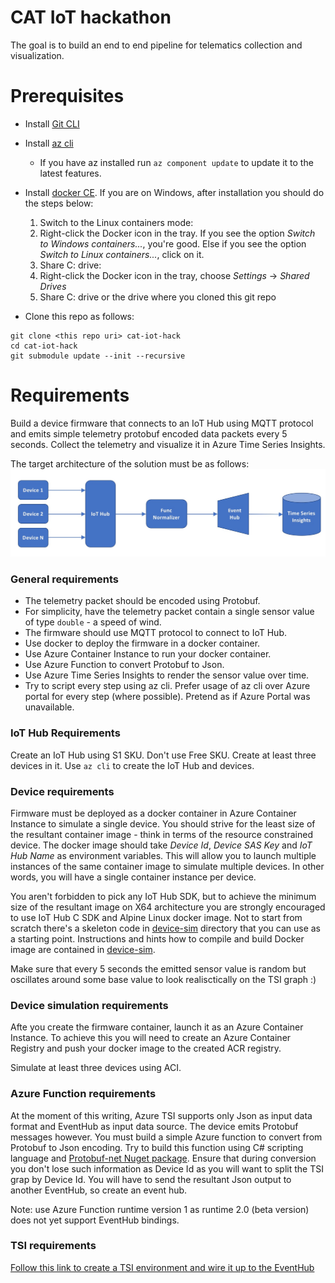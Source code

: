 # CAT IoT hackathon 

The goal is to build an end to end pipeline for telematics collection and visualization. 

# Prerequisites 
* Install [Git CLI](https://git-scm.com/downloads)

* Install [az cli](https://git-scm.com/downloads)
  * If you have az installed run `az component update` to update it to the latest features.

* Install [docker CE](https://docs.docker.com/engine/installation/). If you are on Windows, after installation you should do the steps below:
  1. Switch to the Linux containers mode: 
    1. Right-click the Docker icon in the tray. If you see the option _Switch to Windows containers..._, you're good. Else if you see the option _Switch to Linux containers..._, click on it. 
  2. Share C: drive: 
    1. Right-click the Docker icon in the tray, choose _Settings_ -> _Shared Drives_
    2. Share C: drive or the drive where you cloned this git repo

* Clone this repo as follows:
```shell
git clone <this repo uri> cat-iot-hack
cd cat-iot-hack
git submodule update --init --recursive
```

# Requirements
Build a device firmware that connects to an IoT Hub using MQTT protocol and emits simple telemetry protobuf encoded data packets every 5 seconds. Collect the telemetry and visualize it in Azure Time Series Insights. 

The target architecture of the solution must be as follows: 
![Architecture design](img/design.jpg)

### General requirements
* The telemetry packet should be encoded using Protobuf.
* For simplicity, have the telemetry packet contain a single sensor value of type `double` - a speed of wind.
* The firmware should use MQTT protocol to connect to IoT Hub.
* Use docker to deploy the firmware in a docker container. 
* Use Azure Container Instance to run your docker container.
* Use Azure Function to convert Protobuf to Json.
* Use Azure Time Series Insights to render the sensor value over time.
* Try to script every step using az cli. Prefer usage of az cli over Azure portal for every step (where possible). Pretend as if Azure Portal was unavailable.

### IoT Hub Requirements
Create an IoT Hub using S1 SKU. Don't use Free SKU. Create at least three devices in it. Use `az cli` to create the IoT Hub and devices. 

### Device requirements
Firmware must be deployed as a docker container in Azure Container Instance to simulate a single device. You should strive for the least size of the resultant container image - think in terms of the resource constrained device. The docker image should take _Device Id_, _Device SAS Key_ and _IoT Hub Name_ as environment variables. This will allow you to launch multiple instances of the same container image to simulate multiple devices. In other words, you will have a single container instance per device.

You aren't forbidden to pick any IoT Hub SDK, but to achieve the minimum size of the resultant image on X64 architecture you are strongly encouraged to use IoT Hub C SDK and Alpine Linux docker image. Not to start from scratch there's a skeleton code in [device-sim](/device-sim) directory that you can use as a starting point. Instructions and hints how to compile and build Docker image are contained in [device-sim](/device-sim).

Make sure that every 5 seconds the emitted sensor value is random but oscillates around some base value to look realisctically on the TSI graph :)

### Device simulation requirements
Afte you create the firmware container, launch it as an Azure Container Instance. To achieve this you will need to create an Azure Container Registry and push your docker image to the created ACR registry.

Simulate at least three devices using ACI.

### Azure Function requirements
At the moment of this writing, Azure TSI supports only Json as input data format and EventHub as input data source. The device emits Protobuf messages however. You must build a simple Azure function to convert from Protobuf to Json encoding. Try to build this function using C# scripting language and [Protobuf-net Nuget package](https://www.nuget.org/packages/protobuf-net/). Ensure that during conversion you don't lose such information as Device Id as you will want to split the TSI grap by Device Id. You will have to send the resultant Json output to another EventHub, so create an event hub.

Note: use Azure Function runtime version 1 as runtime 2.0 (beta version) does not yet support EventHub bindings.

### TSI requirements
[Follow this link to create a TSI environment and wire it up to the EventHub](https://docs.microsoft.com/en-us/azure/time-series-insights/time-series-insights-get-started)
